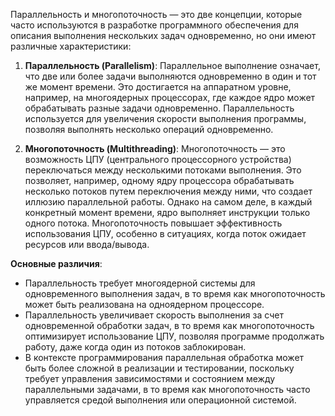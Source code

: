 Параллельность и многопоточность — это две концепции, которые часто используются в разработке программного обеспечения для описания выполнения нескольких задач одновременно, но они имеют различные характеристики:

1. **Параллельность (Parallelism)**: Параллельное выполнение означает, что две или более задачи выполняются одновременно в один и тот же момент времени. Это достигается на аппаратном уровне, например, на многоядерных процессорах, где каждое ядро может обрабатывать разные задачи одновременно. Параллельность используется для увеличения скорости выполнения программы, позволяя выполнять несколько операций одновременно.

2. **Многопоточность (Multithreading)**: Многопоточность — это возможность ЦПУ (центрального процессорного устройства) переключаться между несколькими потоками выполнения. Это позволяет, например, одному ядру процессора обрабатывать несколько потоков путем переключения между ними, что создает иллюзию параллельной работы. Однако на самом деле, в каждый конкретный момент времени, ядро выполняет инструкции только одного потока. Многопоточность повышает эффективность использования ЦПУ, особенно в ситуациях, когда поток ожидает ресурсов или ввода/вывода.

**Основные различия**:
- Параллельность требует многоядерной системы для одновременного выполнения задач, в то время как многопоточность может быть реализована на одноядерном процессоре.
- Параллельность увеличивает скорость выполнения за счет одновременной обработки задач, в то время как многопоточность оптимизирует использование ЦПУ, позволяя программе продолжать работу, даже когда один из потоков заблокирован.
- В контексте программирования параллельная обработка может быть более сложной в реализации и тестировании, поскольку требует управления зависимостями и состоянием между параллельными задачами, в то время как многопоточность часто управляется средой выполнения или операционной системой.